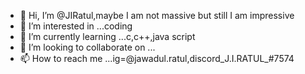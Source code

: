 - 👋 Hi, I’m @JIRatul,maybe I am not massive but still I am impressive
- 👀 I’m interested in ...coding
- 🌱 I’m currently learning ...c,c++,java script
- 💞️ I’m looking to collaborate on ...
- 📫 How to reach me ...ig=@jawadul.ratul,discord_J.I.RATUL_#7574

<!---
JIRatul/JIRatul is a ✨ special ✨ repository because its `README.md` (this file) appears on your GitHub profile.
You can click the Preview link to take a look at your changes.
--->
